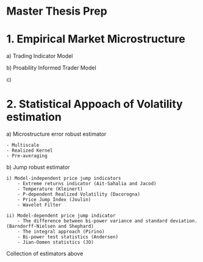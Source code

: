 # Master Thesis Prep

# 1. Empirical Market Microstructure

  a) Trading Indicator Model

  b) Proability Informed Trader Model

  c) 
  
# 2. Statistical Appoach of Volatility estimation
  
  a) Microstructure error robust estimator
    
    - Multiscale
    - Realized Kernel
    - Pre-averaging
    
  b) Jump robust estimator
    
    i) Model-independent price jump indicators
        - Extreme returns indicator (Ait-Sahalia and Jacod)
        - Temperature (Kleinert)
        - P-dependent Realized Volatility (Dacorogna)
        - Price Jump Index (Joulin)
        - Wavelet Filter
    
    ii) Model-dependent price jump indicator
        - The difference between bi-power variance and standard deviation. (Barndorff-Nielsen and Shephard)
        - The integral approach (Pirino)
        - Bi-power test statistics (Andersen)
        - Jian-Oomen statistics (JO)
        
Collection of estimators above
